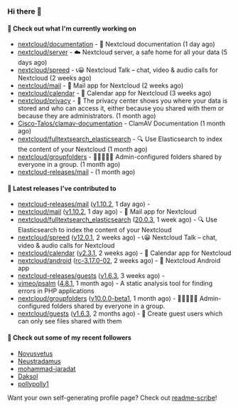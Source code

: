 ### Hi there 👋

#### 👷 Check out what I'm currently working on

- [nextcloud/documentation](https://github.com/nextcloud/documentation) - 📘 Nextcloud documentation (1 day ago)
- [nextcloud/server](https://github.com/nextcloud/server) - ☁️ Nextcloud server, a safe home for all your data (5 days ago)
- [nextcloud/spreed](https://github.com/nextcloud/spreed) - 📞😀 Nextcloud Talk – chat, video &amp; audio calls for Nextcloud (2 weeks ago)
- [nextcloud/mail](https://github.com/nextcloud/mail) - 💌 Mail app for Nextcloud (2 weeks ago)
- [nextcloud/calendar](https://github.com/nextcloud/calendar) - 📆 Calendar app for Nextcloud (3 weeks ago)
- [nextcloud/privacy](https://github.com/nextcloud/privacy) - 🔑 The privacy center shows you where your data is stored and who can access it, either because you shared with them or because they are administrators. (1 month ago)
- [Cisco-Talos/clamav-documentation](https://github.com/Cisco-Talos/clamav-documentation) - ClamAV Documentation (1 month ago)
- [nextcloud/fulltextsearch_elasticsearch](https://github.com/nextcloud/fulltextsearch_elasticsearch) - 🔍 Use Elasticsearch to index the content of your Nextcloud (1 month ago)
- [nextcloud/groupfolders](https://github.com/nextcloud/groupfolders) - 📁👩‍👩‍👧‍👦 Admin-configured folders shared by everyone in a group. (1 month ago)
- [nextcloud-releases/mail](https://github.com/nextcloud-releases/mail) -  (1 month ago)

#### 🔭 Latest releases I've contributed to

- [nextcloud-releases/mail](https://github.com/nextcloud-releases/mail) ([v1.10.2](https://github.com/nextcloud-releases/mail/releases/tag/v1.10.2), 1 day ago) - 
- [nextcloud/mail](https://github.com/nextcloud/mail) ([v1.10.2](https://github.com/nextcloud/mail/releases/tag/v1.10.2), 1 day ago) - 💌 Mail app for Nextcloud
- [nextcloud/fulltextsearch_elasticsearch](https://github.com/nextcloud/fulltextsearch_elasticsearch) ([20.0.3](https://github.com/nextcloud/fulltextsearch_elasticsearch/releases/tag/20.0.3), 1 week ago) - 🔍 Use Elasticsearch to index the content of your Nextcloud
- [nextcloud/spreed](https://github.com/nextcloud/spreed) ([v12.0.1](https://github.com/nextcloud/spreed/releases/tag/v12.0.1), 2 weeks ago) - 📞😀 Nextcloud Talk – chat, video &amp; audio calls for Nextcloud
- [nextcloud/calendar](https://github.com/nextcloud/calendar) ([v2.3.1](https://github.com/nextcloud/calendar/releases/tag/v2.3.1), 2 weeks ago) - 📆 Calendar app for Nextcloud
- [nextcloud/android](https://github.com/nextcloud/android) ([rc-3.17.0-02](https://github.com/nextcloud/android/releases/tag/rc-3.17.0-02), 2 weeks ago) - 📱 Nextcloud Android app
- [nextcloud-releases/guests](https://github.com/nextcloud-releases/guests) ([v1.6.3](https://github.com/nextcloud-releases/guests/releases/tag/v1.6.3), 3 weeks ago) - 
- [vimeo/psalm](https://github.com/vimeo/psalm) ([4.8.1](https://github.com/vimeo/psalm/releases/tag/4.8.1), 1 month ago) - A static analysis tool for finding errors in PHP applications
- [nextcloud/groupfolders](https://github.com/nextcloud/groupfolders) ([v10.0.0-beta1](https://github.com/nextcloud/groupfolders/releases/tag/v10.0.0-beta1), 1 month ago) - 📁👩‍👩‍👧‍👦 Admin-configured folders shared by everyone in a group.
- [nextcloud/guests](https://github.com/nextcloud/guests) ([v1.6.3](https://github.com/nextcloud/guests/releases/tag/v1.6.3), 2 months ago) - 🙈 Create guest users which can only see files shared with them

#### 👯 Check out some of my recent followers

- [Novusvetus](https://github.com/Novusvetus)
- [Neustradamus](https://github.com/Neustradamus)
- [mohammad-jaradat](https://github.com/mohammad-jaradat)
- [Daksol](https://github.com/Daksol)
- [pollypolly1](https://github.com/pollypolly1)

Want your own self-generating profile page? Check out [readme-scribe](https://github.com/muesli/readme-scribe)!
